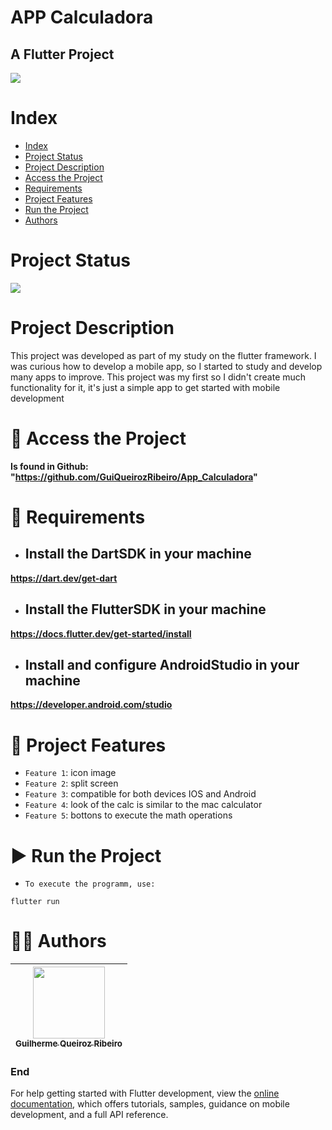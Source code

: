 APP Calculadora
==========
## A Flutter Project

![](https://help.apple.com/assets/61E87C373FEFE261382782AC/61E87C383FEFE261382782B3/pt_BR/f19c7e914f0adb59c0833d00d09f1ea7.png)

# Index

* [Index](#index)
* [Project Status](#project-status)
* [Project Description](#project-description)
* [Access the Project](#-access-the-project)
* [Requirements](#-requirements)
* [Project Features](#-project-features)
* [Run the Project](#-run-the-project)
* [Authors](#-authors)

# Project Status

![](https://img.shields.io/badge/state-success-brightgreen/github/deployments/:user/:repo/:environment)

# Project Description

This project was developed as part of my study on the flutter framework. I was curious how to develop a mobile app, so I started to study and develop many apps to improve. This project was my first so I didn't create much functionality for it, it's just a simple app to get started with mobile development

# 📁 Access the Project

**Is found in Github: "https://github.com/GuiQueirozRibeiro/App_Calculadora"**

# 📝 Requirements

- ## Install the DartSDK in your machine

**https://dart.dev/get-dart**

- ## Install the FlutterSDK in your machine

**https://docs.flutter.dev/get-started/install**
 
- ## Install and configure AndroidStudio in your machine

**https://developer.android.com/studio**

# 🔨 Project Features

- `Feature 1`: icon image
- `Feature 2`: split screen
- `Feature 3`: compatible for both devices IOS and Android
- `Feature 4`: look of the calc is similar to the mac calculator
- `Feature 5`: bottons to execute the math operations

# ▶ Run the Project

- `To execute the programm, use:`

```console
flutter run
```

# 👨‍💻 Authors

| [<img src="https://avatars.githubusercontent.com/u/70274921?s=400&u=c1688d6fcd13223bfe1093c6d16b3b6b646545fe&v=4" width=115><br><sub>Guilherme Queiroz Ribeiro</sub>](https://github.com/Gui1111RIbeiro)
| :---: |

### End

For help getting started with Flutter development, view the
[online documentation](https://docs.flutter.dev/), which offers tutorials,
samples, guidance on mobile development, and a full API reference.
